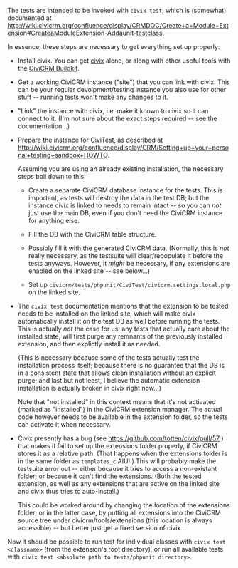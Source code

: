 The tests are intended to be invoked with `civix test`, which is (somewhat)
documented at
<http://wiki.civicrm.org/confluence/display/CRMDOC/Create+a+Module+Extension#CreateaModuleExtension-Addaunit-testclass>.

In essence, these steps are necessary to get everything set up properly:

  * Install civix. You can get [civix](https://github.com/totten/civix) alone,
    or along with other useful tools with the [CiviCRM
    Buildkit](https://github.com/civicrm/civicrm-buildkit).

  * Get a working CiviCRM instance ("site") that you can link with civix. This
    can be your regular devolpment/testing instance you also use for other
    stuff -- running tests won't make any changes to it.

  * "Link" the instance with civix, i.e. make it known to civix so it can
    connect to it. (I'm not sure about the exact steps required -- see the
    documentation...)

  * Prepare the instance for CiviTest, as described at
    <http://wiki.civicrm.org/confluence/display/CRM/Setting+up+your+personal+testing+sandbox+HOWTO>.

    Assuming you are using an already existing installation, the necessary
    steps boil down to this:

      + Create a separate CiviCRM database instance for the tests. This is
        important, as tests will destroy the data in the test DB; but the
        instance civix is linked to needs to remain intact -- so you can *not*
        just use the main DB, even if you don't need the CiviCRM instance for
        anything else.

      + Fill the DB with the CiviCRM table structure.

      + Possibly fill it with the generated CiviCRM data. (Normally, this is
        *not* really necessary, as the testsuite will clear/repopulate it
        before the tests anyways. However, it *might* be necessary, if any
        extensions are enabled on the linked site -- see below...)

      + Set up `civicrm/tests/phpunit/CiviTest/civicrm.settings.local.php` on
        the linked site.

  * The `civix test` documentation mentions that the extension to be tested
    needs to be installed on the linked site, which will make civix
    automatically install it on the test DB as well before running the tests.
    This is actually *not* the case for us: any tests that actually care about
    the installed state, will first purge any remnants of the previously
    installed extension, and then explictly install it as needed.

    (This is necessary because some of the tests actually test the installation
    process itself; because there is no guarantee that the DB is in a
    consistent state that allows clean installation without an explicit purge;
    and last but not least, I believe the automatic extension installation is
    actually broken in civix right now...)

    Note that "not installed" in this context means that it's not activated
    (marked as "installed") in the CiviCRM extension manager. The actual code
    however needs to be available in the extension folder, so the tests can
    activate it when necessary.

  * Civix presently has a bug (see https://github.com/totten/civix/pull/57 )
    that makes it fail to set up the extensions folder properly, if CiviCRM
    stores it as a relative path. (That happens when the extensions folder is
    in the same folder as `templates_c` AIUI.) This will probably make the
    testsuite error out -- either because it tries to access a non-existant
    folder; or because it can't find the extensions. (Both the tested
    extension, as well as any extensions that are active on the linked site and
    civix thus tries to auto-install.)

    This could be worked around by changing the location of the extensions
    folder; or in the latter case, by putting all extensions into the CiviCRM
    source tree under civicrm/tools/extensions (this location is always
    accessible) -- but better just get a fixed version of civix...

Now it should be possible to run test for individual classes with `civix test
<classname>` (from the extension's root directory), or run all available tests
with `civix test <absolute path to tests/phpunit directory>`.

